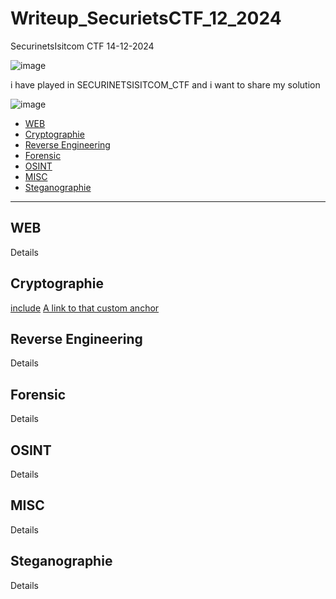 # Writeup_SecurietsCTF_12_2024
SecurinetsIsitcom CTF 14-12-2024

![image](https://github.com/user-attachments/assets/d65696ec-bf97-418d-8c32-13e176c8fbf6)

i have played in SECURINETSISITCOM_CTF and i want to share my solution

![image](https://github.com/user-attachments/assets/d16549fa-4fb3-492e-b01e-735a763834e0)

- [WEB](#web)
- [Cryptographie](#cryptographie)
- [Reverse Engineering](#reverse-engineering)
- [Forensic](#forensic)
- [OSINT](#osint)
- [MISC](#misc)
- [Steganographie](#steganographie)
---
## WEB
Details 
## Cryptographie
[include](File:Cryptographie.md)
[A link to that custom anchor](Cryptographie.md)
## Reverse Engineering
Details 
## Forensic
Details 
## OSINT
Details 
## MISC
Details 
## Steganographie
Details 

